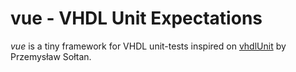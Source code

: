 # vue - VHDL Unit Expectations

*vue* is a tiny framework for VHDL unit-tests inspired on [vhdlUnit](http://kik.weii.tu.koszalin.pl/vhdlunit/) by Przemys&#322;aw So&#322;tan.
